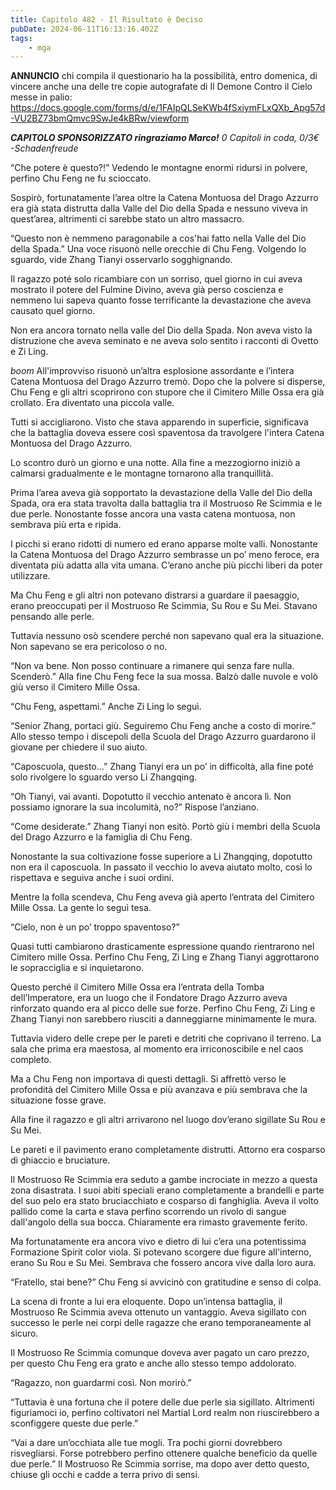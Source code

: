 ```yaml
---
title: Capitolo 482 - Il Risultato è Deciso
pubDate: 2024-06-11T16:13:16.402Z
tags:
    - mga
---
```



<strong>**ANNUNCIO**</strong> chi compila il questionario ha la possibilità, entro domenica, di vincere anche una delle tre copie autografate di Il Demone Contro il Cielo messe in palio: <a href="https://docs.google.com/forms/d/e/1FAIpQLSeKWb4fSxiymFLxQXb_Apg57d-VU2BZ73bmQmvc9SwJe4kBRw/viewform">https://docs.google.com/forms/d/e/1FAIpQLSeKWb4fSxiymFLxQXb_Apg57d-VU2BZ73bmQmvc9SwJe4kBRw/viewform</a>


<em><strong>CAPITOLO SPONSORIZZATO ringraziamo Marco!</strong>
0 Capitoli in coda, 0/3€</em><em>
-Schadenfreude</em>


“Che potere è questo?!” Vedendo le montagne enormi ridursi in polvere, perfino Chu Feng ne fu scioccato.


Sospirò, fortunatamente l’area oltre la Catena Montuosa del Drago Azzurro era già stata distrutta dalla Valle del Dio della Spada e nessuno viveva in quest’area, altrimenti ci sarebbe stato un altro massacro.


“Questo non è nemmeno paragonabile a cos'hai fatto nella Valle del Dio della Spada.” Una voce risuonò nelle orecchie di Chu Feng. Volgendo lo sguardo, vide Zhang Tianyi osservarlo sogghignando.


Il ragazzo poté solo ricambiare con un sorriso, quel giorno in cui aveva mostrato il potere del Fulmine Divino, aveva già perso coscienza e nemmeno lui sapeva quanto fosse terrificante la devastazione che aveva causato quel giorno.


Non era ancora tornato nella valle del Dio della Spada. Non aveva visto la distruzione che aveva seminato e ne aveva solo sentito i racconti di Ovetto e Zi Ling.


*boom* All'improvviso risuonò un’altra esplosione assordante e l’intera Catena Montuosa del Drago Azzurro tremò. Dopo che la polvere si disperse, Chu Feng e gli altri scoprirono con stupore che il Cimitero Mille Ossa era già crollato. Era diventato una piccola valle.


Tutti si accigliarono. Visto che stava apparendo in superficie, significava che la battaglia doveva essere così spaventosa da travolgere l'intera Catena Montuosa del Drago Azzurro.


Lo scontro durò un giorno e una notte. Alla fine a mezzogiorno iniziò a calmarsi gradualmente e le montagne tornarono alla tranquillità.


Prima l’area aveva già sopportato la devastazione della Valle del Dio della Spada, ora era stata travolta dalla battaglia tra il Mostruoso Re Scimmia e le due perle. Nonostante fosse ancora una vasta catena montuosa, non sembrava più erta e ripida.


I picchi si erano ridotti di numero ed erano apparse molte valli. Nonostante la Catena Montuosa del Drago Azzurro sembrasse un po’ meno feroce, era diventata più adatta alla vita umana. C’erano anche più picchi liberi da poter utilizzare.


Ma Chu Feng e gli altri non potevano distrarsi a guardare il paesaggio, erano preoccupati per il Mostruoso Re Scimmia, Su Rou e Su Mei. Stavano pensando alle perle.


Tuttavia nessuno osò scendere perché non sapevano qual era la situazione. Non sapevano se era pericoloso o no.


“Non va bene. Non posso continuare a rimanere qui senza fare nulla. Scenderò.” Alla fine Chu Feng fece la sua mossa. Balzò dalle nuvole e volò giù verso il Cimitero Mille Ossa.


“Chu Feng, aspettami.” Anche Zi Ling lo seguì.


“Senior Zhang, portaci giù. Seguiremo Chu Feng anche a costo di morire.” Allo stesso tempo i discepoli della Scuola del Drago Azzurro guardarono il giovane per chiedere il suo aiuto.


“Caposcuola, questo...” Zhang Tianyi era un po’ in difficoltà, alla fine poté solo rivolgere lo sguardo verso Li Zhangqing.


“Oh Tianyi, vai avanti. Dopotutto il vecchio antenato è ancora lì. Non possiamo ignorare la sua incolumità, no?” Rispose l’anziano.


“Come desiderate.” Zhang Tianyi non esitò. Portò giù i membri della Scuola del Drago Azzurro e la famiglia di Chu Feng.


Nonostante la sua coltivazione fosse superiore a Li Zhangqing, dopotutto non era il caposcuola. In passato il vecchio lo aveva aiutato molto, così lo rispettava e seguiva anche i suoi ordini.


Mentre la folla scendeva, Chu Feng aveva già aperto l’entrata del Cimitero Mille Ossa. La gente lo seguì tesa.


“Cielo, non è un po’ troppo spaventoso?”


Quasi tutti cambiarono drasticamente espressione quando rientrarono nel Cimitero mille Ossa. Perfino Chu Feng, Zi Ling e Zhang Tianyi aggrottarono le sopracciglia e si inquietarono.


Questo perché il Cimitero Mille Ossa era l’entrata della Tomba dell’Imperatore, era un luogo che il Fondatore Drago Azzurro aveva rinforzato quando era al picco delle sue forze. Perfino Chu Feng, Zi Ling e Zhang Tianyi non sarebbero riusciti a danneggiarne minimamente le mura.


Tuttavia videro delle crepe per le pareti e detriti che coprivano il terreno. La sala che prima era maestosa, al momento era irriconoscibile e nel caos completo.


Ma a Chu Feng non importava di questi dettagli. Si affrettò verso le profondità del Cimitero Mille Ossa e più avanzava e più sembrava che la situazione fosse grave.


Alla fine il ragazzo e gli altri arrivarono nel luogo dov’erano sigillate Su Rou e Su Mei.


Le pareti e il pavimento erano completamente distrutti. Attorno era cosparso di ghiaccio e bruciature.


Il Mostruoso Re Scimmia era seduto a gambe incrociate in mezzo a questa zona disastrata. I suoi abiti speciali erano completamente a brandelli e parte del suo pelo era stato bruciacchiato e cosparso di fanghiglia. Aveva il volto pallido come la carta e stava perfino scorrendo un rivolo di sangue dall'angolo della sua bocca. Chiaramente era rimasto gravemente ferito.


Ma fortunatamente era ancora vivo e dietro di lui c’era una potentissima Formazione Spirit color viola. Si potevano scorgere due figure all'interno, erano Su Rou e Su Mei. Sembrava che fossero ancora vive dalla loro aura.


“Fratello, stai bene?” Chu Feng si avvicinò con gratitudine e senso di colpa.


La scena di fronte a lui era eloquente. Dopo un’intensa battaglia, il Mostruoso Re Scimmia aveva ottenuto un vantaggio. Aveva sigillato con successo le perle nei corpi delle ragazze che erano temporaneamente al sicuro.


Il Mostruoso Re Scimmia comunque doveva aver pagato un caro prezzo, per questo Chu Feng era grato e anche allo stesso tempo addolorato.


“Ragazzo, non guardarmi così. Non morirò.”


“Tuttavia è una fortuna che il potere delle due perle sia sigillato. Altrimenti figuriamoci io, perfino coltivatori nel Martial Lord realm non riuscirebbero a sconfiggere queste due perle.”


“Vai a dare un’occhiata alle tue mogli. Tra pochi giorni dovrebbero risvegliarsi. Forse potrebbero perfino ottenere qualche beneficio da quelle due perle.” Il Mostruoso Re Scimmia sorrise, ma dopo aver detto questo, chiuse gli occhi e cadde a terra privo di sensi.
                                


                                



